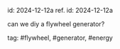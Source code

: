 id: 2024-12-12a
ref. id: 2024-12-12a

can we diy a flywheel generator?

tag: #flywheel, #generator, #energy
